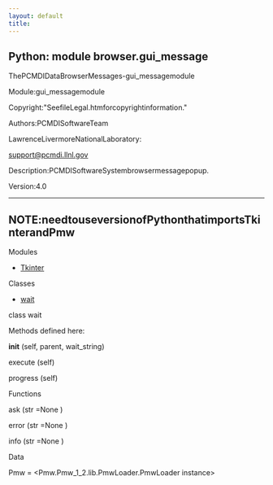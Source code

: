 ```yaml
---
layout: default
title:
---
```


## Python: module browser.gui_message

ThePCMDIDataBrowserMessages-gui_messagemodule  
  
Module:gui_messagemodule
  
Copyright:"SeefileLegal.htmforcopyrightinformation."
  
Authors:PCMDISoftwareTeam
  
LawrenceLivermoreNationalLaboratory:
  
support@pcmdi.llnl.gov
  
Description:PCMDISoftwareSystembrowsermessagepopup.
  
Version:4.0
  
---------------------------------------------------------------------  
NOTE:needtouseversionofPythonthatimportsTkinterandPmw  
--------------------------------------------------------------------- 

Modules 

* [Tkinter](Tkinter.html)  

Classes 

* [wait](browser.gui_message.html)

class  wait 

Methods defined here:  

__init__  (self, parent, wait_string) 

execute  (self) 

progress  (self) 

Functions 

ask  (str  =None  ) 

error  (str  =None  ) 

info  (str  =None  ) 

Data 

Pmw  = <Pmw.Pmw_1_2.lib.PmwLoader.PmwLoader instance>
